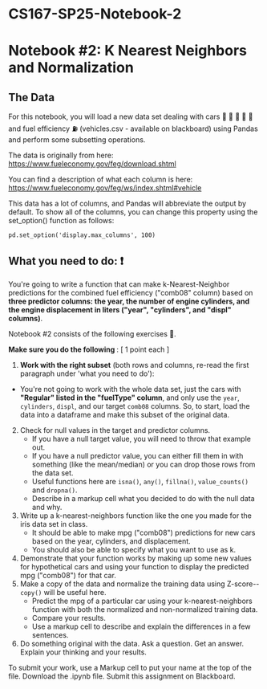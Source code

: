 # CS167-SP25-Notebook-2
# Notebook #2: K Nearest Neighbors and Normalization

## The Data
For this notebook, you will load a new data set dealing with cars :articulated_lorry: :blue_car: :red_car: :taxi: :bus: and fuel efficiency :fuelpump: (vehicles.csv - available on blackboard) using Pandas and perform some subsetting operations.

The data is originally from here: https://www.fueleconomy.gov/feg/download.shtml

You can find a description of what each column is here: https://www.fueleconomy.gov/feg/ws/index.shtml#vehicle

This data has a lot of columns, and Pandas will abbreviate the output by default. To show all of the columns, you can change this property using the set_option() function as follows:

`pd.set_option('display.max_columns', 100)` <br>

## What you need to do: :exclamation:
You're going to write a function that can make k-Nearest-Neighbor predictions for the combined fuel efficiency ("comb08" column) based on **three predictor columns: the year, the number of engine cylinders, and the engine displacement in liters ("year", "cylinders", and "displ" columns)**.

Notebook #2 consists of the following exercises :muscle:. 

<b> Make sure you do the following </b>: [ 1 point each ]
1. **Work with the right subset** (both rows and columns, re-read the first paragraph under 'what you need to do'): 
  - You're not going to work with the whole data set, just the cars with <b>"Regular" listed in the "fuelType" column</b>, and only use the `year`, `cylinders`, `displ`, and our target `comb08` columns. So, to start, load the data into a dataframe and make this subset of the original data.
2. Check for null values in the target and predictor columns. 
    - If you have a null target value, you will need to throw that example out. 
    - If you have a null predictor value, you can either fill them in with something (like the mean/median) or you can drop those rows from the data set.
    - Useful functions here are `isna()`, `any()`, `fillna()`, `value_counts()` and `dropna()`. 
    - Describe in a markup cell what you decided to do with the null data and why.
3. Write up a k-nearest-neighbors function like the one you made for the iris data set in class. 
    - It should be able to make mpg ("comb08") predictions for new cars based on the year, cylinders, and displacement. 
    - You should also be able to specify what you want to use as k.
4. Demonstrate that your function works by making up some new values for hypothetical cars and using your function to display the predicted mpg ("comb08") for that car.
5. Make a copy of the data and normalize the training data using Z-score-- `copy()` will be useful here. 
    - Predict the mpg of a particular car using your k-nearest-neighbors function with both the normalized and non-normalized training data. 
    - Compare your results. 
    - Use a markup cell to describe and explain the differences in a few sentences.
6. Do something original with the data. Ask a question. Get an answer. Explain your thinking and your results.


To submit your work, use a Markup cell to put your name at the top of the file. Download the .ipynb file. Submit this assignment on Blackboard.

